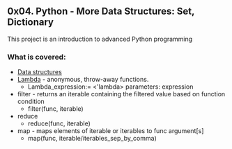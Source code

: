 ## 0x04. Python - More Data Structures: Set, Dictionary
This project is an introduction to advanced Python programming
### What is covered:
* [Data structures](https://docs.python.org/3/tutorial/datastructures.html)
* [Lambda](https://python-course.eu/advanced-python/zip-tutorial.php) - anonymous, throw-away functions.
	- Lambda_expression:= <'lambda> parameters: expression
* filter - returns an iterable containing the filtered value based on function condition
	- filter(func, iterable)
* reduce
	- reduce(func, iterable)
* map - maps elements of iterable or iterables to func argument[s]
	- map(func, iterable/iterables_sep_by_comma)
